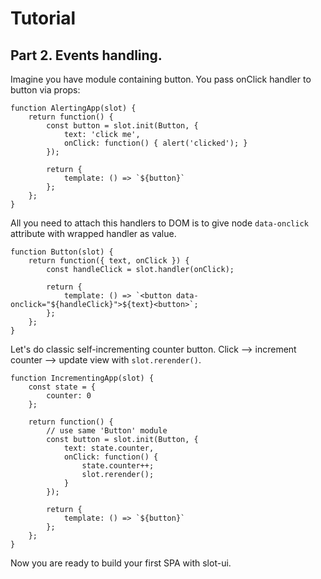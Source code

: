 # Tutorial

## Part 2. Events handling.

Imagine you have module containing button. You pass onClick handler to button via props:

```
function AlertingApp(slot) {
    return function() {
        const button = slot.init(Button, {
            text: 'click me',
            onClick: function() { alert('clicked'); }
        });

        return {
            template: () => `${button}`
        };
    };
}
```


All you need to attach this handlers to DOM is to give node `data-onclick` attribute with wrapped handler as value.

```
function Button(slot) {
    return function({ text, onClick }) {
        const handleClick = slot.handler(onClick);

        return {
            template: () => `<button data-onclick="${handleClick}">${text}<button>`;
        };
    };
}
```


Let's do classic self-incrementing counter button. Click --> increment counter --> update view with `slot.rerender()`.

```
function IncrementingApp(slot) {
    const state = {
        counter: 0
    };

    return function() {
        // use same 'Button' module
        const button = slot.init(Button, {
            text: state.counter,
            onClick: function() {
                state.counter++;
                slot.rerender();
            }
        });

        return {
            template: () => `${button}`
        };
    };
}
```

Now you are ready to build your first SPA with slot-ui.
